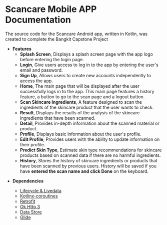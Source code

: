 # Scancare Mobile APP Documentation

The source code for the Scancare Android app, written in Kotlin, was created to complete the Bangkit Capstone Project

<ul> 
    <li><B>Features</B>
        <ul>
            <li> <B>Splash Screen</B>, Displays a splash screen page with the app logo before entering the login page. </li>
            <li> <B>Login</B>, Give users access to log in to the app by entering the user's email and password.</li>
            <li> <B>Sign Up</B>, Allows users to create new accounts independently to access the app.</li>
            <li> <B>Home</B>, The main page that will be displayed after the user successfully logs in to the app. This main page features a history feature, a button to go to the scan page and a logout button.</li>
            <li> <B>Scan Skincare Ingredients</B>, A feature designed to scan the ingredients of the skincare product that the user wants to check.</li>
            <li> <B>Result</B>, Displays the results of the analysis of the skincare ingredients that have been scanned.</li>
            <li> <B>Detail</B>, Provides in-depth information about the scanned material or product.</li>
            <li> <B>Profile</B>, Displays basic information about the user's profile. </li>
            <li> <B>Edit Profile</B>, Provides users with the ability to update information on their profile.</li>
            <li> <B>Predict Skin Type</B>,  Estimate skin type recommendations for skincare products based on scanned data if there are no harmful ingredients. </li>
            <li> <B>History</B>, Stores the history of skincare ingredients or products that have been scanned by previous users. History will be saved if you have <B>entered the scan name and click Done</B> on the keyboard.</li>  
        </ul>
    </li> 
</ul>

<ul>
    <li><B>Dependencies</B></li>
    <ul>
        <li><a href="https://developer.android.com/jetpack/androidx/releases/lifecycle" target="_blank">Lifecycle & Livedata</a></li>
        <li><a href="https://developer.android.com/kotlin/coroutines" target="_blank">Kotlinx-coroutines</a></li>
        <li><a href="https://square.github.io/retrofit/" target="_blank">Retrofit</a></li>
        <li><a href="https://square.github.io/okhttp/" target="_blank">Ok Http 3</a></li>
        <li><a href="https://developer.android.com/topic/libraries/architecture/datastore" target="_blank">Data Store</a></li>
        <li><a href="https://github.com/bumptech/glide" target="_blank">Glide</a></li>
    </ul>
</ul>
  
